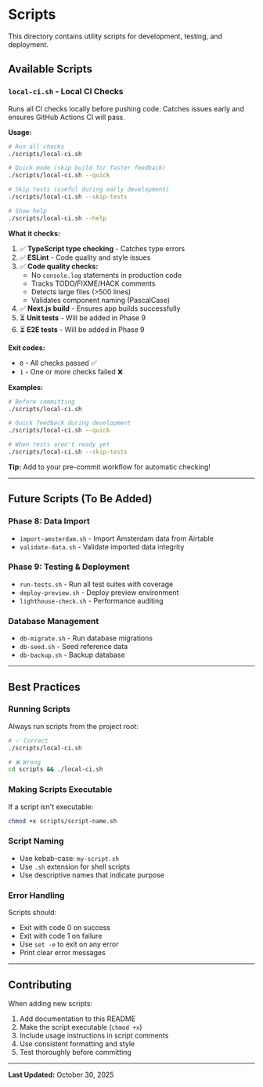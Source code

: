 # Scripts

This directory contains utility scripts for development, testing, and deployment.

## Available Scripts

### `local-ci.sh` - Local CI Checks

Runs all CI checks locally before pushing code. Catches issues early and ensures GitHub Actions CI will pass.

**Usage:**

```bash
# Run all checks
./scripts/local-ci.sh

# Quick mode (skip build for faster feedback)
./scripts/local-ci.sh --quick

# Skip tests (useful during early development)
./scripts/local-ci.sh --skip-tests

# Show help
./scripts/local-ci.sh --help
```

**What it checks:**

1. ✅ **TypeScript type checking** - Catches type errors
2. ✅ **ESLint** - Code quality and style issues
3. ✅ **Code quality checks:**
   - No `console.log` statements in production code
   - Tracks TODO/FIXME/HACK comments
   - Detects large files (>500 lines)
   - Validates component naming (PascalCase)
4. ✅ **Next.js build** - Ensures app builds successfully
5. ⏳ **Unit tests** - Will be added in Phase 9
6. ⏳ **E2E tests** - Will be added in Phase 9

**Exit codes:**
- `0` - All checks passed ✅
- `1` - One or more checks failed ❌

**Examples:**

```bash
# Before committing
./scripts/local-ci.sh

# Quick feedback during development
./scripts/local-ci.sh --quick

# When tests aren't ready yet
./scripts/local-ci.sh --skip-tests
```

**Tip:** Add to your pre-commit workflow for automatic checking!

---

## Future Scripts (To Be Added)

### Phase 8: Data Import
- `import-amsterdam.sh` - Import Amsterdam data from Airtable
- `validate-data.sh` - Validate imported data integrity

### Phase 9: Testing & Deployment
- `run-tests.sh` - Run all test suites with coverage
- `deploy-preview.sh` - Deploy preview environment
- `lighthouse-check.sh` - Performance auditing

### Database Management
- `db-migrate.sh` - Run database migrations
- `db-seed.sh` - Seed reference data
- `db-backup.sh` - Backup database

---

## Best Practices

### Running Scripts

Always run scripts from the project root:

```bash
# ✅ Correct
./scripts/local-ci.sh

# ❌ Wrong
cd scripts && ./local-ci.sh
```

### Making Scripts Executable

If a script isn't executable:

```bash
chmod +x scripts/script-name.sh
```

### Script Naming

- Use kebab-case: `my-script.sh`
- Use `.sh` extension for shell scripts
- Use descriptive names that indicate purpose

### Error Handling

Scripts should:
- Exit with code 0 on success
- Exit with code 1 on failure
- Use `set -e` to exit on any error
- Print clear error messages

---

## Contributing

When adding new scripts:

1. Add documentation to this README
2. Make the script executable (`chmod +x`)
3. Include usage instructions in script comments
4. Use consistent formatting and style
5. Test thoroughly before committing

---

**Last Updated:** October 30, 2025
